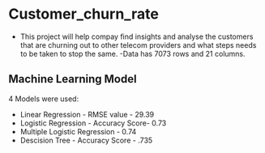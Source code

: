# Customer_churn_rate

- This project will help  compay find insights and analyse the customers that are churning out to other telecom providers and what steps needs to be taken to stop the same.
-Data has 7073 rows and 21 columns.

## Machine Learning Model
4 Models were used:
- Linear Regression - RMSE value - 29.39
- Logistic Regression - Accuracy Score-  0.73
- Multiple Logistic Regression - 0.74
- Descision Tree - Accuracy Score - .735
